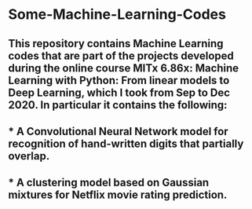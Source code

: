 # Some-Machine-Learning-Codes
## This repository contains Machine Learning codes that are part of the projects developed during the online course MITx 6.86x: Machine Learning with Python: From linear models to Deep Learning, which I took from Sep to Dec 2020. In particular it contains the following:
## * A Convolutional Neural Network model for recognition of hand-written digits that partially overlap.
## * A clustering model based on Gaussian mixtures for Netflix movie rating prediction.
